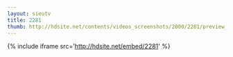 ```yaml
---
layout: sieutv
title: 2281
thumb: http://hdsite.net/contents/videos_screenshots/2000/2281/preview_360p.mp4.jpg
---
```

{% include iframe src='http://hdsite.net/embed/2281' %}
 
